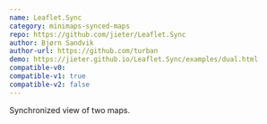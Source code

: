 ```yaml
---
name: Leaflet.Sync
category: minimaps-synced-maps
repo: https://github.com/jieter/Leaflet.Sync
author: Bjørn Sandvik
author-url: https://github.com/turban
demo: https://jieter.github.io/Leaflet.Sync/examples/dual.html
compatible-v0:
compatible-v1: true
compatible-v2: false
---
```


Synchronized view of two maps.
